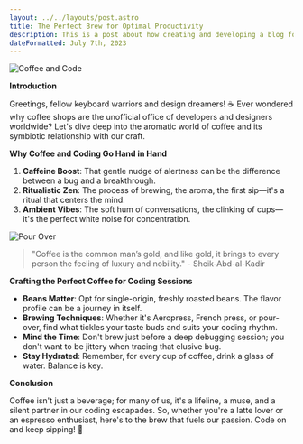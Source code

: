 ```yaml
---
layout: ../../layouts/post.astro
title: The Perfect Brew for Optimal Productivity
description: This is a post about how creating and developing a blog for yourself can be beneficial
dateFormatted: July 7th, 2023
---
```


![Coffee and Code](/assets/images/posts/perfect-coffee.jpg)

**Introduction**

Greetings, fellow keyboard warriors and design dreamers! ☕️ Ever wondered why coffee shops are the unofficial office of developers and designers worldwide? Let's dive deep into the aromatic world of coffee and its symbiotic relationship with our craft.

**Why Coffee and Coding Go Hand in Hand**

1. **Caffeine Boost**: That gentle nudge of alertness can be the difference between a bug and a breakthrough.
2. **Ritualistic Zen**: The process of brewing, the aroma, the first sip—it's a ritual that centers the mind.
3. **Ambient Vibes**: The soft hum of conversations, the clinking of cups—it's the perfect white noise for concentration.

![Pour Over](/assets/images/posts/pour-over.jpg)

> "Coffee is the common man’s gold, and like gold, it brings to every person the feeling of luxury and nobility." - Sheik-Abd-al-Kadir

**Crafting the Perfect Coffee for Coding Sessions**

- **Beans Matter**: Opt for single-origin, freshly roasted beans. The flavor profile can be a journey in itself.
- **Brewing Techniques**: Whether it's Aeropress, French press, or pour-over, find what tickles your taste buds and suits your coding rhythm.
- **Mind the Time**: Don't brew just before a deep debugging session; you don't want to be jittery when tracing that elusive bug.
- **Stay Hydrated**: Remember, for every cup of coffee, drink a glass of water. Balance is key.

**Conclusion**

Coffee isn't just a beverage; for many of us, it's a lifeline, a muse, and a silent partner in our coding escapades. So, whether you're a latte lover or an espresso enthusiast, here's to the brew that fuels our passion. Code on and keep sipping! 🖤